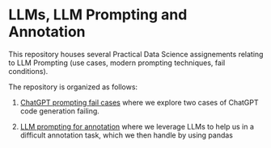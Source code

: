 # LLMs, LLM Prompting and Annotation

This repository houses several Practical Data Science assignements relating to LLM Prompting (use cases, modern prompting techniques, fail conditions).

The repository is organized as follows:

1. [ChatGPT prompting fail cases](chatgpt/chatgpt-python-prompt.ipynb) where we explore two cases of ChatGPT code generation failing.

2. [LLM prompting for annotation](annotation/annotation.ipynb) where we leverage LLMs to help us in a difficult annotation task, which we then handle by using pandas